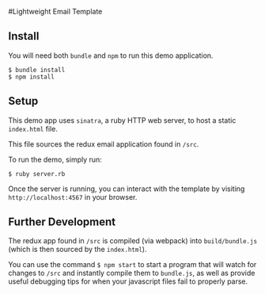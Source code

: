 #Lightweight Email Template

## Install

You will need both `bundle` and `npm` to run this demo application.

```
$ bundle install
$ npm install
```

## Setup 

This demo app uses `sinatra`, a ruby HTTP web server, to host a static `index.html` file. 

This file sources the redux email application found in `/src`. 

To run the demo, simply run: 

`$ ruby server.rb`

Once the server is running, you can interact with the template by visiting `http://localhost:4567` in your browser.

## Further Development 

The redux app found in `/src` is compiled (via webpack) into `build/bundle.js` (which is then sourced by the `index.html`).

You can use the command `$ npm start` to start a program that will watch for changes to `/src` and instantly compile them to `bundle.js`, as well as provide useful debugging tips for when your javascript files fail to properly parse.
